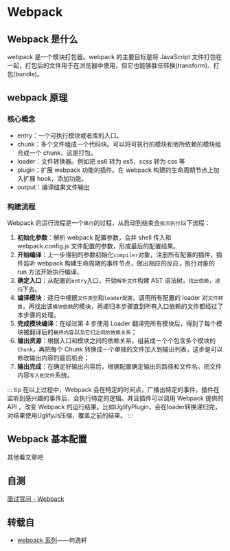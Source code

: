 # Webpack

## Webpack 是什么

webpack 是一个模块打包器。webpack 的主要目标是将 JavaScript 文件打包在一起，打包后的文件用于在浏览器中使用，但它也能够胜任转换(transform)、打包(bundle)。

## webpack 原理

### 核心概念

- entry：一个可执行模块或者库的入口。
- chunk：多个文件组成一个代码块。可以将可执行的模块和他所依赖的模块组合成一个 chunk，这是打包。
- loader：文件转换器。例如把 es6 转为 es5，scss 转为 css 等
- plugin：扩展 webpack 功能的插件。在 webpack 构建的生命周期节点上加入扩展 hook，添加功能。
- output：编译结果文件输出

### 构建流程

Webpack 的运行流程是⼀个`串行`的过程，从启动到结束会`依次执行`以下流程：

1. **初始化参数**：解析 webpack 配置参数，合并 shell 传入和 webpack.config.js 文件配置的参数，形成最后的配置结果。
2. **开始编译**：上一步得到的参数初始化`compiler`对象，注册所有配置的插件，插件监听 webpack 构建生命周期的事件节点，做出相应的反应，执行对象的 run 方法开始执行编译。
3. **确定入口**：从配置的`entry`入口，开始`解析文件`构建 AST 语法树，`找出依赖`，`递归`下去。
4. **编译模块**：递归中根据`文件类型`和`loader配置`，调用所有配置的 loader 对`文件转换`，再找出该`模块依赖`的模块，再递归本步骤直到所有入口依赖的文件都经过了本步骤的处理。
5. **完成模块编译**：在经过第 4 步使⽤ Loader 翻译完所有模块后，得到了每个模块被翻译后的`最终内容`以`及它们之间的依赖关系`；
6. **输出资源**：根据⼊⼝和模块之间的依赖关系，组装成⼀个个包含多个模块的 `Chunk`，再把每个 Chunk 转换成⼀个单独的⽂件加⼊到输出列表，这步是可以修改输出内容的最后机会；
7. **输出完成**：在确定好输出内容后，根据配置确定输出的路径和⽂件名，把⽂件内容`写⼊到⽂件`系统。

::: tip
在以上过程中，Webpack 会在特定的时间点，⼴播出特定的事件，插件在监听到感兴趣的事件后，会执行特定的逻辑。并且插件可以调⽤ Webpack 提供的 API ，改变 Webpack 的运行结果。比如UglifyPlugin，会在loader转换递归完，对结果使用UglifyJs压缩，覆盖之前的结果。
:::

## Webpack 基本配置

其他看文章吧

## 自测

[面试官问 - Webpack](s_webpack_1-webpack.md)

## 转载自

- [webpack 系列](https://juejin.cn/post/7140769906080874504)——何逸轩
